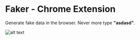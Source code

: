 # Faker - Chrome Extension

Generate fake data in the browser. Never more type __"asdasd"__.

![alt text](https://github.com/omarkdev/faker-chrome/raw/master/example.png "Faker Chrome")
